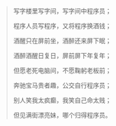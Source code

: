 >写字楼里写字间，写字间中程序员；
>
>程序人员写程序，又将程序换酒钱；
>
>酒醒只在屏前坐，酒醉还来屏下眠；
>
>酒醉酒醒日复日，屏前屏下年复年；
>
>但愿老死电脑间，不愿鞠躬老板前；
>
>奔驰宝马贵者趣，公交自行程序员；
>
>别人笑我太疯癫，我笑自己命太贱；
>
>但见满街漂亮妹，哪个归得程序员。